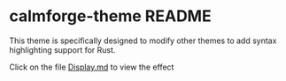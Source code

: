 # calmforge-theme README

This theme is specifically designed to modify other themes to add syntax highlighting support for Rust.

Click on the file [Display.md](./Display.md) to view the effect